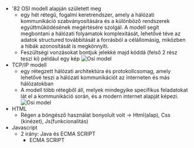 * '82 OSI modell alapján született meg
    *  egy hét rétegű, fogalmi keretrendszer, amely a hálózati kommunikáció szabványosítására és a különböző rendszerek együttműködésének megértésére szolgál. A modell segít megbontani a hálózati folyamatok komplexitását, lehetővé téve az adatok structured továbbítását a forrásból a célállomásig, miközben a hibák azonosítását is megkönnyíti. 
    * Feszültségi vonzásokat bontjuk jelekké majd kóddá (felső 2 rész teszi ki) például egy kép
    ![Osi model](https://www.lifewire.com/thmb/li3H7yhEr-D8Vo6MC1Hymi_AvDk=/1500x0/filters:no_upscale():max_bytes(150000):strip_icc()/OSImodel-8d93f19d50e543348f82110aa11f7a93.jpg )
* TCP/IP modell
    * egy rétegzett hálózati architektúra és protokollcsomag, amely lehetővé teszi a hálózati kommunikációt az interneten és más hálózatokban
    * A modell több rétegből áll, melyek mindegyike specifikus feladatokat lát el a kommunikáció során, és a modern internet alapját képezi. 
    ![Osi model](https://encrypted-tbn0.gstatic.com/images?q=tbn:ANd9GcS_PC7nTrJHmahE37IWfn-NaGRzkt0EB-cceA&s)    
* HTML
    * Régen a böngésző használat bonyolult volt -> Html(alap), Css (kinézet), Js(funkcionalitás)
* Javascript
    * 2 irány: Java és ECMA SCRIPT
        * ECMA SCRIPT

